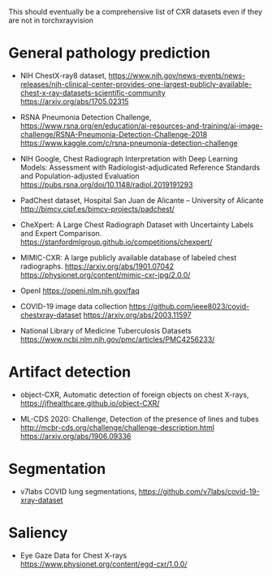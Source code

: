 This should eventually be a comprehensive list of CXR datasets even if they are not in torchxrayvision

# General pathology prediction

- NIH ChestX-ray8 dataset,  https://www.nih.gov/news-events/news-releases/nih-clinical-center-provides-one-largest-publicly-available-chest-x-ray-datasets-scientific-community https://arxiv.org/abs/1705.02315

- RSNA Pneumonia Detection Challenge,  https://www.rsna.org/en/education/ai-resources-and-training/ai-image-challenge/RSNA-Pneumonia-Detection-Challenge-2018 https://www.kaggle.com/c/rsna-pneumonia-detection-challenge

- NIH Google,  Chest Radiograph Interpretation with Deep Learning Models: Assessment with Radiologist-adjudicated Reference Standards and Population-adjusted Evaluation https://pubs.rsna.org/doi/10.1148/radiol.2019191293

- PadChest dataset, Hospital San Juan de Alicante – University of Alicante http://bimcv.cipf.es/bimcv-projects/padchest/

- CheXpert: A Large Chest Radiograph Dataset with Uncertainty Labels and Expert Comparison. https://stanfordmlgroup.github.io/competitions/chexpert/

- MIMIC-CXR: A large publicly available database of labeled chest radiographs. https://arxiv.org/abs/1901.07042 https://physionet.org/content/mimic-cxr-jpg/2.0.0/

- OpenI https://openi.nlm.nih.gov/faq

- COVID-19 image data collection https://github.com/ieee8023/covid-chestxray-dataset https://arxiv.org/abs/2003.11597

- National Library of Medicine Tuberculosis Datasets https://www.ncbi.nlm.nih.gov/pmc/articles/PMC4256233/

# Artifact detection

- object-CXR, Automatic detection of foreign objects on chest X-rays, https://jfhealthcare.github.io/object-CXR/

- ML-CDS 2020: Challenge, Detection of the presence of lines and tubes http://mcbr-cds.org/challenge/challenge-description.html https://arxiv.org/abs/1906.09336

# Segmentation

- v7labs COVID lung segmentations, https://github.com/v7labs/covid-19-xray-dataset

# Saliency

- Eye Gaze Data for Chest X-rays https://www.physionet.org/content/egd-cxr/1.0.0/
  
